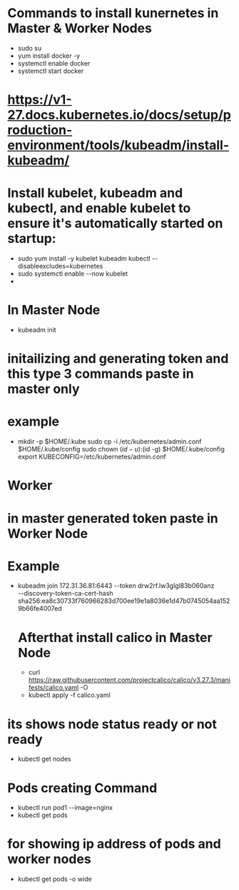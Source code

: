 # Commands to install kunernetes in Master & Worker Nodes
- sudo su
- yum install docker -y
- systemctl enable docker
- systemctl start docker
  
# https://v1-27.docs.kubernetes.io/docs/setup/production-environment/tools/kubeadm/install-kubeadm/

# Install kubelet, kubeadm and kubectl, and enable kubelet to ensure it's automatically started on startup:

- sudo yum install -y kubelet kubeadm kubectl --disableexcludes=kubernetes
- sudo systemctl enable --now kubelet
- 
# In Master Node
- kubeadm init

# initailizing and generating token and this type 3 commands paste in master only
# example 
- mkdir -p $HOME/.kube
  sudo cp -i /etc/kubernetes/admin.conf $HOME/.kube/config
  sudo chown $(id -u):$(id -g) $HOME/.kube/config
  export KUBECONFIG=/etc/kubernetes/admin.conf

# Worker 
  # in master generated token paste in Worker Node
  # Example
  - kubeadm join 172.31.36.81:6443 --token drw2rf.lw3glgl83b060anz \
        --discovery-token-ca-cert-hash sha256:ea8c30733f760966283d700ee19e1a8036e1d47b0745054aa1529b66fe4007ed

    # Afterthat install calico in Master Node
    - curl https://raw.githubusercontent.com/projectcalico/calico/v3.27.3/manifests/calico.yaml -O
    - kubectl apply -f calico.yaml
# its shows node status ready or not ready
- kubectl get nodes

# Pods creating Command
- kubectl run pod1 --image=nginx
- kubectl get pods

# for showing ip address of pods and worker nodes
- kubectl get pods -o wide
   
    
